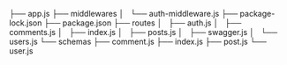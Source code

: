 ├── app.js
├── middlewares
│   └── auth-middleware.js
├── package-lock.json
├── package.json
├── routes
│   ├── auth.js
│   ├── comments.js
│   ├── index.js
│   ├── posts.js
│   ├── swagger.js
│   └── users.js
└── schemas
    ├── comment.js
    ├── index.js
    ├── post.js
    └── user.js
